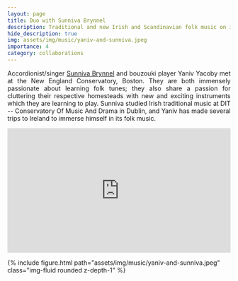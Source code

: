 ```yaml
---
layout: page
title: Duo with Sunniva Brynnel
description: Traditional and new Irish and Scandinavian folk music on irish bouzouki, accordion and voice.
hide_description: true
img: assets/img/music/yaniv-and-sunniva.jpeg
importance: 4
category: collaborations
---
```


<div class="row">
    <div class="col-sm mt-3 mt-md-0">
    	 <p style="text-align: justify;">
		Accordionist/singer <a href="http://sunnivabrynnel.com" target="_blank" rel="noopener noreferrer">Sunniva Brynnel</a> and bouzouki player Yaniv Yacoby met at the New England Conservatory, Boston. They are both immensely passionate about learning folk tunes; they also share a passion for cluttering their respective homesteads with new and exciting instruments which they are learning to play. Sunniva studied Irish traditional music at DIT -- Conservatory Of Music And Drama in Dublin, and Yaniv has made several trips to Ireland to immerse himself in its folk music.
	 </p>
    </div>
</div>

<p></p>

<div class="row">
    <div class="col-sm mt-3 mt-md-0">
    	 <div style="position:relative;height:0px;padding-bottom:56%;margin:0px auto;">
	      <iframe style="position:absolute;top:0px;left:0px;width:100%;height:100%;" width="1280" height="720" src="https://www.youtube.com/embed/1dSfKomtq1Q?rel=0&amp;color=white" frameborder="0" allowfullscreen=""></iframe>
	 </div>
    </div>
</div>

<p></p>

<div class="row">
    <div class="col-sm mt-3 mt-md-0">
        {% include figure.html path="assets/img/music/yaniv-and-sunniva.jpeg" class="img-fluid rounded z-depth-1" %}
    </div>
</div>

